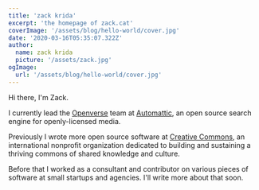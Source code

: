 ```yaml
---
title: 'zack krida'
excerpt: 'the homepage of zack.cat'
coverImage: '/assets/blog/hello-world/cover.jpg'
date: '2020-03-16T05:35:07.322Z'
author:
  name: zack krida
  picture: '/assets/zack.jpg'
ogImage:
  url: '/assets/blog/hello-world/cover.jpg'
---
```


Hi there, I'm Zack.

I currently lead the [Openverse](/openverse) team at [Automattic](https://automattic.com/), an open source search engine for openly-licensed media.

Previously I wrote more open source software at [Creative Commons](https://creativecommons.org), an international nonprofit organization dedicated to building and sustaining a thriving commons of shared knowledge and culture.

Before that I worked as a consultant and contributor on various pieces of software at small startups and agencies. I'll write more about that soon.
